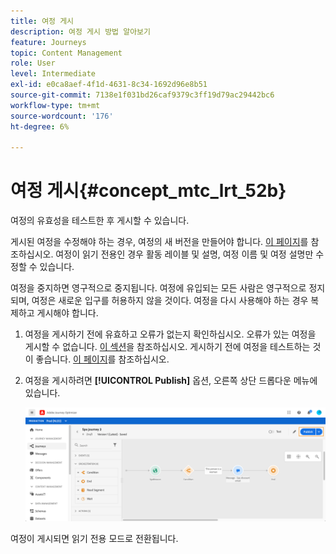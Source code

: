```yaml
---
title: 여정 게시
description: 여정 게시 방법 알아보기
feature: Journeys
topic: Content Management
role: User
level: Intermediate
exl-id: e0ca8aef-4f1d-4631-8c34-1692d96e8b51
source-git-commit: 7138e1f031bd26caf9379c3ff19d79ac29442bc6
workflow-type: tm+mt
source-wordcount: '176'
ht-degree: 6%

---
```


# 여정 게시{#concept_mtc_lrt_52b}

여정의 유효성을 테스트한 후 게시할 수 있습니다.

게시된 여정을 수정해야 하는 경우, 여정의 새 버전을 만들어야 합니다. [이 페이지](../building-journeys/journey-versions.md)를 참조하십시오. 여정이 읽기 전용인 경우 활동 레이블 및 설명, 여정 이름 및 여정 설명만 수정할 수 있습니다.

여정을 중지하면 영구적으로 중지됩니다. 여정에 유입되는 모든 사람은 영구적으로 정지되며, 여정은 새로운 입구를 허용하지 않을 것이다. 여정을 다시 사용해야 하는 경우 복제하고 게시해야 합니다.

1. 여정을 게시하기 전에 유효하고 오류가 없는지 확인하십시오. 오류가 있는 여정을 게시할 수 없습니다. [이 섹션](../building-journeys/troubleshooting.md#section_h3q_kqk_fhb)을 참조하십시오. 게시하기 전에 여정을 테스트하는 것이 좋습니다. [이 페이지](../building-journeys/testing-the-journey.md)를 참조하십시오.
1. 여정을 게시하려면 **[!UICONTROL Publish]** 옵션, 오른쪽 상단 드롭다운 메뉴에 있습니다.

   ![](../assets/journeyuc1_18.png)

여정이 게시되면 읽기 전용 모드로 전환됩니다.
